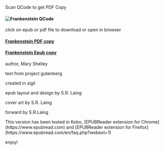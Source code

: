
Scan QCode to get PDF Copy
#### ![Frankenstein QCode](https://github.com/slaing77/frank.github.io/blob/main/qrcode_frank_shelley.com.png)

click on epub or pdf file to download or open in browser
#### [Frankenstein PDF copy](https://github.com/slaing77/frank.github.io/blob/main/Frankenstein%20-%20Shelley%2C%20Mary.pdf)
#### [Frankenstein Epub copy](https://github.com/slaing77/frank.github.io/raw/main/frankenstein.epub)

<p>author, Mary Shelley</p>
<p>text from project gutenberg</p>
<p>created in sigil</p>
<p>epub layout and design by S.R. Laing</p>
<p>cover art by S.R. Laing</p>
<p>forward by S.R.Laing </p>
<p>This version has been tested in Kobo, [EPUBReader extension for Chrome](https://www.epubread.com)
and [EPUBReader extension for Firefox](https://www.epubread.com/en/faq.php?webext=1)</p>
<p> enjoy!</p>
